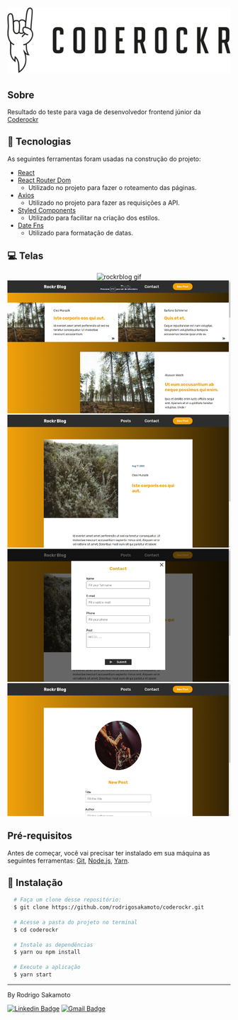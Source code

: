 <h1 align="center">
  <img src="./.github/coderockr.svg" alt="coderockr" />
</h1>

## Sobre

<p>Resultado do teste para vaga de desenvolvedor frontend júnior da <a href="https://coderockr.com/"                   target="_blank" rel="noopener noreferrer" >Coderockr</a></p>

## 🔧 Tecnologias

As seguintes ferramentas foram usadas na construção do projeto:

- [React](https://pt-br.reactjs.org/)
- [React Router Dom](https://reactrouter.com/web/guides/quick-start)
  - Utilizado no projeto para fazer o roteamento das páginas.
- [Axios](https://github.com/axios/axios)
  - Utilizado no projeto para fazer as requisições a API.
- [Styled Components](https://styled-components.com/)
   - Utilizado para facilitar na criação dos estilos.
- [Date Fns](https://date-fns.org/)
  - Utilizado para formatação de datas.


## 💻 Telas

<div align="center">
<img src="./.github/rockrblog.gif" alt="rockrblog gif" height="300px"/>
</div>

<div align="center">
 <img src="./.github/posts.png" alt="posts" height="300px"/>

  <img src="./.github/post-details.png" alt="post-details" height="300px"/>
</div>

<div align="center">
 <img src="./.github/contact.png" alt="contact" height="300px"/>

  <img src="./.github/new-post.png" alt="new post" height="300px"/>
</div>

## Pré-requisitos

Antes de começar, você vai precisar ter instalado em sua máquina as seguintes ferramentas:
[Git](https://git-scm.com), [Node.js](https://nodejs.org/en/), [Yarn](https://classic.yarnpkg.com/lang/en/).
## 💾 Instalação

```bash
  # Faça um clone desse repositório:
  $ git clone https://github.com/rodrigosakamoto/coderockr.git

  # Acesse a pasta do projeto no terminal
  $ cd coderockr

  # Instale as dependências
  $ yarn ou npm install

  # Execute a aplicação
  $ yarn start
```
---
By Rodrigo Sakamoto

[![Linkedin Badge](https://img.shields.io/badge/-Rodrigo%20Sakamoto-9146ff?style=flat-square&logo=Linkedin&logoColor=white&link=https://www.linkedin.com/in/rodrigo-sakamoto/)](https://www.linkedin.com/in/rodrigo-sakamoto/)
[![Gmail Badge](https://img.shields.io/badge/-rodosakamoto@gmail.com-9146ff?style=flat-square&logo=Gmail&logoColor=white&link=mailto:rodosakamoto@gmail.com)](mailto:rodosakamoto@gmail.com)
